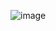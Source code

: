 ![image](https://github.com/EJIeKTpa/dock-test/assets/123608675/b1135272-569f-4c51-8bb2-b3a06dc279a6)
